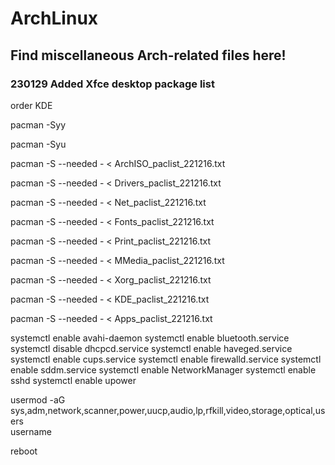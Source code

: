 # ArchLinux
 
## Find miscellaneous Arch-related files here!

### 230129 Added Xfce desktop package list

order KDE

pacman -Syy

pacman -Syu

pacman -S --needed - < ArchISO_paclist_221216.txt

pacman -S --needed - < Drivers_paclist_221216.txt

pacman -S --needed - < Net_paclist_221216.txt

pacman -S --needed - < Fonts_paclist_221216.txt

pacman -S --needed - < Print_paclist_221216.txt

pacman -S --needed - < MMedia_paclist_221216.txt

pacman -S --needed - < Xorg_paclist_221216.txt

pacman -S --needed - < KDE_paclist_221216.txt

pacman -S --needed - < Apps_paclist_221216.txt

systemctl enable avahi-daemon
systemctl enable bluetooth.service
systemctl disable dhcpcd.service
systemctl enable haveged.service
systemctl enable cups.service
systemctl enable firewalld.service
systemctl enable sddm.service
systemctl enable NetworkManager
systemctl enable sshd
systemctl enable upower

usermod -aG \
sys,adm,network,scanner,power,uucp,audio,lp,rfkill,video,storage,optical,users \
username

reboot
